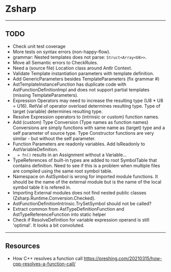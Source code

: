 ﻿# Zsharp

---

## TODO

- Check unit test coverage
- More tests on syntax errors (non-happy-flow).
- grammar: Nested templates does not parse: `Struct<Array<U8>>`.
- Move all Semantic errors to CheckRules.
- Need a (source file) Location class around Antlr Context.
- Validate Template instantiation parameters with template definition.
- Add GenericParameters besides TemplateParameters (fix grammar #)
- AstTemplateInstanceFunction has duplicate code with AstFunctionDefinitionImpl 
    and does not support partial templates (missing TemplateParameters).
- Expression Operators may need to increase the resulting type (U8 * U8 = U16).
    RetVal of operator overload determines resulting type.
    Type of target (variable) determines resulting type.
- Resolve Expression operators to (intrinsic or custom) function names.
- Add (custom) Type Conversion (Type names as function names)
    Conversions are simply functions with same name as (target) type and a self parameter of source type.
    Type Constructor functions are very similar - but without the self parameter.
- Function Parameters are readonly variables. Add IsReadonly to AstVariableDefinition.
- `_ = fn()` results in an Assignment without a Variable...
- TypeReferences of built-in types are added to root SymbolTable that contains definition.
    Need to see if this is a problem when multiple files are compiled using the same root symbol table.
- Namespace on AstSymbol is wrong for imported module functions. 
    It should be the name of the external module but is the name of the local symbol table it is refered in.
- Importing External modules does not find nested public classes (Zsharp.Runtime.Conversion.Checked).
- AstFunctionDefinitionIntrinsic.TrySetSymbol should not be called?
- Extract common from AstTypeDefinitionFunction and AstTypeReferenceFunction into static helper
- Check if ResolveDefinition for variable expression operand is still 'optimal'.
    It looks a bit convoluted.

---


## Resources

- How C++ resolves a function call https://preshing.com/20210315/how-cpp-resolves-a-function-call/
